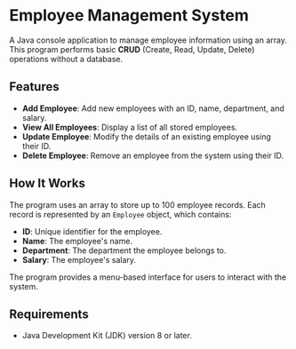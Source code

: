 # Employee Management System

A Java console application to manage employee information using an array. This program performs basic **CRUD** (Create, Read, Update, Delete) operations without a database.

## Features

- **Add Employee**: Add new employees with an ID, name, department, and salary.
- **View All Employees**: Display a list of all stored employees.
- **Update Employee**: Modify the details of an existing employee using their ID.
- **Delete Employee**: Remove an employee from the system using their ID.

## How It Works

The program uses an array to store up to 100 employee records. Each record is represented by an `Employee` object, which contains:

- **ID**: Unique identifier for the employee.
- **Name**: The employee's name.
- **Department**: The department the employee belongs to.
- **Salary**: The employee's salary.

The program provides a menu-based interface for users to interact with the system.

## Requirements

- Java Development Kit (JDK) version 8 or later.

